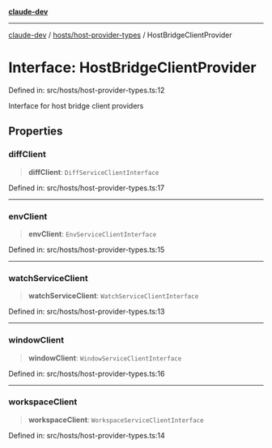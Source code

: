 [**claude-dev**](../../../README.md)

***

[claude-dev](../../../README.md) / [hosts/host-provider-types](../README.md) / HostBridgeClientProvider

# Interface: HostBridgeClientProvider

Defined in: src/hosts/host-provider-types.ts:12

Interface for host bridge client providers

## Properties

### diffClient

> **diffClient**: `DiffServiceClientInterface`

Defined in: src/hosts/host-provider-types.ts:17

***

### envClient

> **envClient**: `EnvServiceClientInterface`

Defined in: src/hosts/host-provider-types.ts:15

***

### watchServiceClient

> **watchServiceClient**: `WatchServiceClientInterface`

Defined in: src/hosts/host-provider-types.ts:13

***

### windowClient

> **windowClient**: `WindowServiceClientInterface`

Defined in: src/hosts/host-provider-types.ts:16

***

### workspaceClient

> **workspaceClient**: `WorkspaceServiceClientInterface`

Defined in: src/hosts/host-provider-types.ts:14
